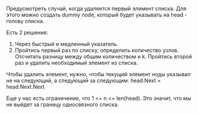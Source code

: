 Предусмотреть случай, когда удаляется первый элемент списка.
Для этого можно создать dummy node, который будет указывать на head - голову списка.

Есть 2 решения:
1) Через быстрый и медленный указатель.
2) Пройтись первый раз по списку, определить количество узлов. Отсчитать разницу между общим количеством и k. Пройтись второй раз и удалить необходимый элемент из списка.

Чтобы удалить элемент, нужно, чтобы текущий элемент ноды указывал не на следующий, а следующий за следующим.
head.Next = head.Next.Next

Еще у нас есть ограничение, что 1 <= n <= len(head).
Это значит, что мы не выйдет за границу односвязного списка.